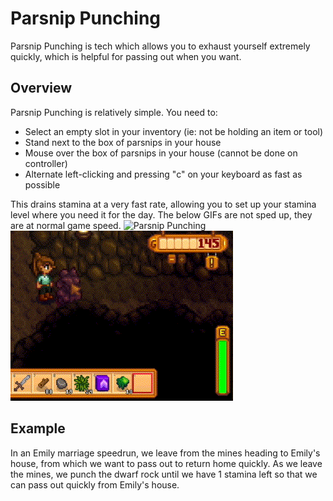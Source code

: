 # Parsnip Punching

Parsnip Punching is tech which allows you to exhaust yourself extremely quickly, which is helpful for passing out when you want.

## Overview

Parsnip Punching is relatively simple. You need to:
- Select an empty slot in your inventory (ie: not be holding an item or tool)
- Stand next to the box of parsnips in your house
- Mouse over the box of parsnips in your house (cannot be done on controller)
- Alternate left-clicking and pressing "c" on your keyboard as fast as possible

This drains stamina at a very fast rate, allowing you to set up your stamina level where you need it for the day. The below GIFs are not sped up, they are at normal game speed.
![Parsnip Punching](../img/parsnip_punching.gif)
![Dwarf Rock Punching](../img/parsnip_punching_dwarf_rock.gif)

## Example

In an Emily marriage speedrun, we leave from the mines heading to Emily's house, from which we want to pass out to return home quickly. As we leave the mines, we punch the dwarf rock until we have 1 stamina left so that we can pass out quickly from Emily's house.
